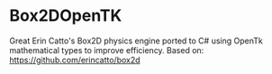 # Box2DOpenTK
Great Erin Catto's Box2D physics engine ported to C# using OpenTk mathematical types to improve efficiency. Based on: https://github.com/erincatto/box2d
